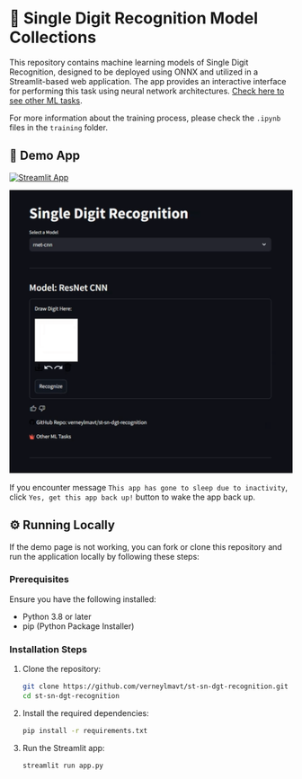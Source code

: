 # 🔢 Single Digit Recognition Model Collections

This repository contains machine learning models of Single Digit Recognition, designed to be deployed using ONNX and utilized in a Streamlit-based web application. The app provides an interactive interface for performing this task using neural network architectures. [Check here to see other ML tasks](https://github.com/verneylmavt/ml-model).

For more information about the training process, please check the `.ipynb` files in the `training` folder.

## 🎈 Demo App

[![Streamlit App](https://static.streamlit.io/badges/streamlit_badge_black_white.svg)](https://verneylogyt-sn-dgt-recognition.streamlit.app/)

![Demo GIF](https://github.com/verneylmavt/st-sn-dgt-recognition/blob/main/assets/demo.gif)

If you encounter message `This app has gone to sleep due to inactivity`, click `Yes, get this app back up!` button to wake the app back up.

<!-- [https://verneylogyt.streamlit.app/](https://verneylogyt.streamlit.app/) -->

## ⚙️ Running Locally

If the demo page is not working, you can fork or clone this repository and run the application locally by following these steps:

### Prerequisites

Ensure you have the following installed:

- Python 3.8 or later
- pip (Python Package Installer)

### Installation Steps

1. Clone the repository:

   ```bash
   git clone https://github.com/verneylmavt/st-sn-dgt-recognition.git
   cd st-sn-dgt-recognition
   ```

2. Install the required dependencies:

   ```bash
   pip install -r requirements.txt
   ```

3. Run the Streamlit app:
   ```bash
   streamlit run app.py
   ```

<!-- Alternatively you can run `demo.ipynb` for a minimal setup to quickly test the model (implemented w/ `ipywidgets`). -->

<!-- ### Notes

- Ensure all required model files (ONNX models, vocabulary files, etc.) are placed in the appropriate directories as referenced in the app.
- If you encounter issues, check the error logs and ensure all dependencies are correctly installed. -->
<!--

## Features

- Multiple neural network models for sentiment analysis, including Bi-RNN, Text CNN, and Hybrid CNN-RNN with Attention Mechanism.
- Interactive model selection and sentiment analysis interface.
- Transparency with preprocessing steps, parameters, and architecture details displayed.

## Contributions

Contributions and suggestions are welcome! Feel free to open an issue or submit a pull request for improvements or additional features.

## License

This project is licensed under the MIT License. See the `LICENSE` file for more details. -->
